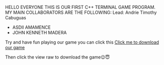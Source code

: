 HELLO EVERYONE THIS IS OUR FIRST C++ TERMINAL GAME PROGRAM. MY MAIN COLLABORATORS ARE THE FOLLOWING:
Lead: Andrie Timothy Cabuguas

- ASDII AMAMENCE
- JOHN KENNETH MADERA

Try and have fun playing our game you can click this [Click me to download our game](https://github.com/driedrie/SNAKE-AND-LADDER----TICTACTOE-TERMINAL-GAME/blob/main/OOP_MIDTERM_PROJECT.exe)

Then click the view raw to download the game😉😇
